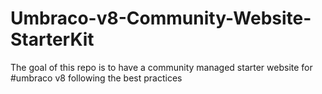 # Umbraco-v8-Community-Website-StarterKit
The goal of this repo is to have a community managed starter website for #umbraco v8 following the best practices
